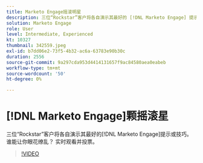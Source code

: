 ```yaml
---
title: Marketo Engage摇滚明星
description: 三位“Rockstar”客户将各自演示其最好的 [!DNL Marketo Engage] 提示或技巧。 谁能让你眼花缭乱？ 实时观看并投票。
solution: Marketo Engage
role: User
level: Intermediate, Experienced
kt: 10327
thumbnail: 342559.jpeg
exl-id: b7dd06e2-73f5-4b32-ac6a-63783e90b30c
duration: 2556
source-git-commit: 9a297cda953d4414131657f9ac84580aea0eabeb
workflow-type: tm+mt
source-wordcount: '50'
ht-degree: 0%

---
```


# [!DNL Marketo Engage]颗摇滚星

三位“Rockstar”客户将各自演示其最好的[!DNL Marketo Engage]提示或技巧。 谁能让你眼花缭乱？ 实时观看并投票。

>[!VIDEO](https://video.tv.adobe.com/v/342559/?quality=12&learn=on)
